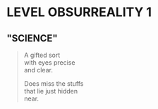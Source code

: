 # LEVEL OBSURREALITY 1
## "SCIENCE"

> A gifted sort<br>
> with eyes precise<br>
> and clear.
> 
> Does miss the stuffs<br>
> that lie just hidden<br>
> near.
